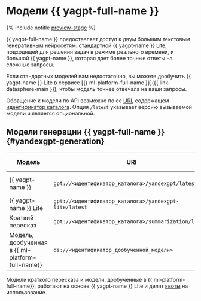 # Модели {{ yagpt-full-name }}

{% include notitle [preview-stage](../../_includes/yandexgpt/preview.md) %}

{{ yagpt-full-name }} предоставляет доступ к двум большим текстовым генеративным нейросетям: стандартной {{ yagpt-name }} Lite, подходящей для решения задач в режиме реального времени, и большой {{ yagpt-name }}, которая дает более точные ответы на сложные запросы.

Если стандартных моделей вам недостаточно, вы можете дообучить {{ yagpt-name }} Lite в сервисе [{{ ml-platform-full-name }}]({{ link-datasphere-main }}), чтобы модель точнее отвечала на ваши запросы. 

Обращение к модели по API возможно по ее [URI](https://ru.wikipedia.org/wiki/URI), содержащем [идентификатор каталога](../../resource-manager/operations/folder/get-id.md). Опция `/latest` указывает версию вызываемой модели и является опциональной. 

## Модели генерации {{ yagpt-full-name }} {#yandexgpt-generation}

| Модель | URI | Режим работы |
|---|---|---|
| {{ yagpt-name }} | `gpt://<идентификатор_каталога>/yandexgpt/latest` | [Асинхронный, синхронный](./index.md#working-mode) ^1^ |
| {{ yagpt-name }} Lite | `gpt://<идентификатор_каталога>/yandexgpt-lite/latest` | Асинхронный, синхронный |
| Краткий пересказ | `gpt://<идентификатор_каталога>/summarization/latest` | Асинхронный, синхронный |
| Модель, дообученная в {{ ml-platform-full-name}} | `ds://<идентификатор_дообученной_модели>` | Синхронный |

Модели краткого пересказа и модели, дообученные в {{ ml-platform-full-name}}, работают на основе {{ yagpt-name }} Lite и делят [квоты](./limits.md#quotas) на использование.
